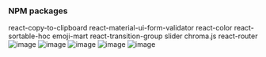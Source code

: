### NPM packages
react-copy-to-clipboard
react-material-ui-form-validator
react-color
react-sortable-hoc
emoji-mart
react-transition-group
slider
chroma.js
react-router
![image](https://photos.app.goo.gl/MWdCFD3CchGxh28D8)
![image](https://photos.app.goo.gl/KJ8XFf7o8ASipFqaA)
![image](https://photos.app.goo.gl/jtcBtT4iQzknBXhF9)
![image](https://photos.app.goo.gl/hfcPGemhv3E7QXYR7)
![image](https://photos.app.goo.gl/SZB6N4jofG9kXJ2M9)
